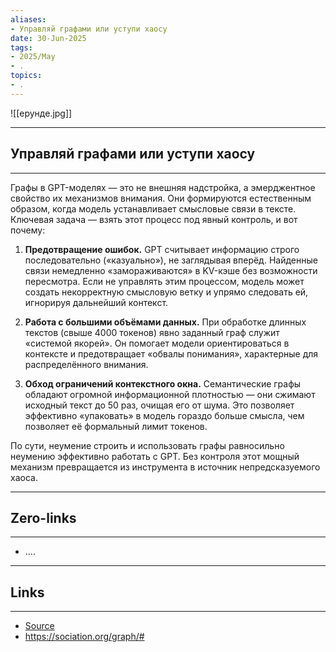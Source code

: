 ```yaml
---
aliases: 
- Управляй графами или уступи хаосу 
date: 30-Jun-2025
tags:
- 2025/May
- .
topics:
- .
---
```

![[ерунде.jpg]]

-----
##  Управляй графами или уступи хаосу 
-----
Графы в GPT-моделях — это не внешняя надстройка, а эмерджентное свойство их механизмов внимания. Они формируются естественным образом, когда модель устанавливает смысловые связи в тексте. Ключевая задача — взять этот процесс под явный контроль, и вот почему:

1. **Предотвращение ошибок.** GPT считывает информацию строго последовательно («казуально»), не заглядывая вперёд. Найденные связи немедленно «замораживаются» в KV-кэше без возможности пересмотра. Если не управлять этим процессом, модель может создать некорректную смысловую ветку и упрямо следовать ей, игнорируя дальнейший контекст.
    
2. **Работа с большими объёмами данных.** При обработке длинных текстов (свыше 4000 токенов) явно заданный граф служит «системой якорей». Он помогает модели ориентироваться в контексте и предотвращает «обвалы понимания», характерные для распределённого внимания.
    
3. **Обход ограничений контекстного окна.** Семантические графы обладают огромной информационной плотностью — они сжимают исходный текст до 50 раз, очищая его от шума. Это позволяет эффективно «упаковать» в модель гораздо больше смысла, чем позволяет её формальный лимит токенов.
    

По сути, неумение строить и использовать графы равносильно неумению эффективно работать с GPT. Без контроля этот мощный механизм превращается из инструмента в источник непредсказуемого хаоса.

---
## Zero-links
---
- ....

---
## Links
---
- [Source](https://t.me/turboproject/1688)
- https://sociation.org/graph/#